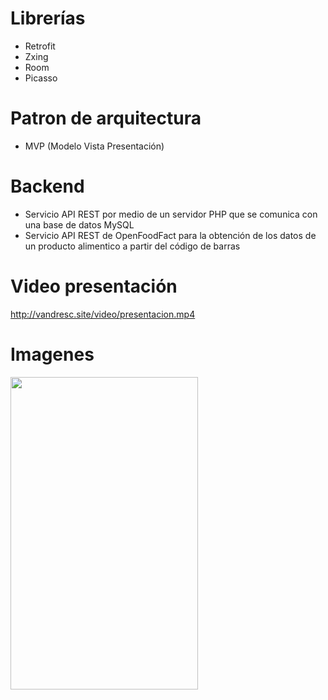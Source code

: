 # Librerías

* Retrofit
* Zxing
* Room
* Picasso

# Patron de arquitectura

* MVP (Modelo Vista Presentación)

# Backend

* Servicio API REST por medio de un servidor PHP que se comunica con una base de datos MySQL
* Servicio API REST de OpenFoodFact para la obtención de los datos de un producto alimentico a partir del código de barras 

# Video presentación

http://vandresc.site/video/presentacion.mp4

# Imagenes

<img src="https://github.com/vandrescaceres/myfood/blob/master/myFood_1.png" width="300" height="500"/>
